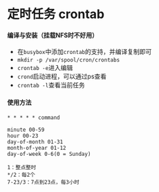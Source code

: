 # 定时任务 crontab 

#### 编译与安装（挂载NFS时不好用）

- 在`busybox`中添加`crontab`的支持，并编译复制即可
- `mkdir -p /var/spool/cron/crontabs`
- `crontab -e`进入编辑
- `crond`启动进程，可以通过ps查看
- `crontab -l`查看当前任务

#### 使用方法

```
* * * * * command

minute 00-59
hour 00-23
day-of-month 01-31
month-of-year 01-12
day-of-week 0-6(0 = Sunday)

1：整点整时
*/2：每2个
7-23/3：7点到23点，每3小时
```

